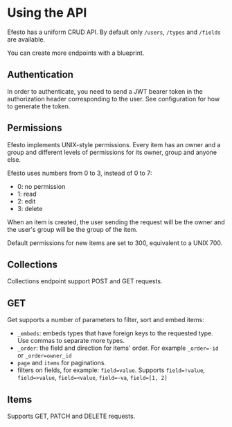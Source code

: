 # Using the API

Efesto has a uniform CRUD API. By default only `/users`, `/types` and `/fields`
are available.

You can create more endpoints with a blueprint.


## Authentication

In order to authenticate, you need to send a JWT bearer token in the
authorization header corresponding to the user. See configuration for how to
generate the token.

## Permissions

Efesto implements UNIX-style permissions. Every item has an owner and a group
and different levels of permissions for its owner, group and anyone else.

Efesto uses numbers from 0 to 3, instead of 0 to 7:

- 0: no permission
- 1: read
- 2: edit
- 3: delete

When an item is created, the user sending the request will be the owner and the
user's group will be the group of the item.

Default permissions for new items are set to 300, equivalent to a UNIX 700.

## Collections

Collections endpoint support POST and GET requests.

## GET

Get supports a number of parameters to filter, sort and embed items:

- `_embeds`: embeds types that have foreign keys to the requested type. Use commas to separate more types.
- `_order`: the field and direction for items' order. For example `_order=-id` or `_order=owner_id`
- `page` and `items` for paginations.
- filters on fields, for example: `field=value`. Supports `field=!value`, `field=>value`, `field=<value`, `field=~va`, `field=[1, 2]`


## Items

Supports GET, PATCH and DELETE requests.
